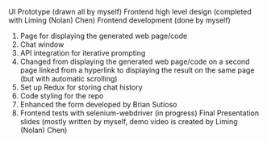 UI Prototype (drawn all by myself)
Frontend high level design (completed with Liming (Nolan) Chen)
Frontend development (done by myself)
1. Page for displaying the generated web page/code
2. Chat window
3. API integration for iterative prompting
4. Changed from displaying the generated web page/code on a second page linked from a hyperlink to displaying the result on the same page (but with automatic scrolling)
5. Set up Redux for storing chat history
6. Code styling for the repo
7. Enhanced the form developed by Brian Sutioso
8. Frontend tests with selenium-webdriver (in progress)
Final Presentation slides (mostly written by myself, demo video is created by Liming (Nolan) Chen)